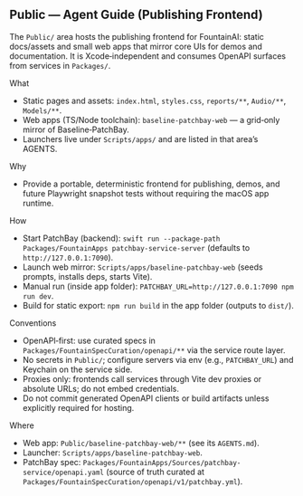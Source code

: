 ## Public — Agent Guide (Publishing Frontend)

The `Public/` area hosts the publishing frontend for FountainAI: static docs/assets and small web apps that mirror core UIs for demos and documentation. It is Xcode‑independent and consumes OpenAPI surfaces from services in `Packages/`.

What
- Static pages and assets: `index.html`, `styles.css`, `reports/**`, `Audio/**`, `Models/**`.
- Web apps (TS/Node toolchain): `baseline-patchbay-web` — a grid‑only mirror of Baseline‑PatchBay.
- Launchers live under `Scripts/apps/` and are listed in that area’s AGENTS.

Why
- Provide a portable, deterministic frontend for publishing, demos, and future Playwright snapshot tests without requiring the macOS app runtime.

How
- Start PatchBay (backend): `swift run --package-path Packages/FountainApps patchbay-service-server` (defaults to `http://127.0.0.1:7090`).
- Launch web mirror: `Scripts/apps/baseline-patchbay-web` (seeds prompts, installs deps, starts Vite).
- Manual run (inside app folder): `PATCHBAY_URL=http://127.0.0.1:7090 npm run dev`.
- Build for static export: `npm run build` in the app folder (outputs to `dist/`).

Conventions
- OpenAPI‑first: use curated specs in `Packages/FountainSpecCuration/openapi/**` via the service route layer.
- No secrets in `Public/`; configure servers via env (e.g., `PATCHBAY_URL`) and Keychain on the service side.
- Proxies only: frontends call services through Vite dev proxies or absolute URLs; do not embed credentials.
- Do not commit generated OpenAPI clients or build artifacts unless explicitly required for hosting.

Where
- Web app: `Public/baseline-patchbay-web/**` (see its `AGENTS.md`).
- Launcher: `Scripts/apps/baseline-patchbay-web`.
- PatchBay spec: `Packages/FountainApps/Sources/patchbay-service/openapi.yaml` (source of truth curated at `Packages/FountainSpecCuration/openapi/v1/patchbay.yml`).

